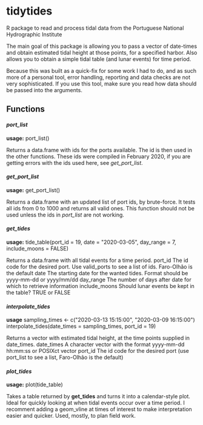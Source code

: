 # tidytides
R package to read and process tidal data from the Portuguese National Hydrographic Institute

The main goal of this package is allowing you to pass a vector of date-times and obtain estimated tidal height at those points, for a specified harbor. Also allows you to obtain a simple tidal table (and lunar events) for time period. 

Because this was built as a quick-fix for some work I had to do, and as such more of a personal tool, error handling, reporting and data checks are not very sophisticated. If you use this tool, make sure you read how data should be passed into the arguments.

## Functions

#### *port_list* 

**usage:** port_list()

Returns a data.frame with ids for the ports available. The id is then used in the other functions. These ids were compiled in February 2020, if you are getting errors with the ids used here, see *get_port_list*.

#### *get_port_list*

**usage:** get_port_list()

Returns a data.frame with an updated list of port ids, by brute-force. It tests all ids from 0 to 1000 and returns all valid ones. This function should not be used unless the ids in *port_list* are not working.

#### *get_tides*

**usage:** tide_table(port_id = 19, date = "2020-03-05", day_range = 7, include_moons = FALSE)

Returns a data.frame with all tidal events for a time period. 
port_id The id code for the desired port. Use valid_ports to see a list of ids. Faro-Olhão is the default
date The starting date for the wanted tides. Format should be yyyy-mm-dd or yyyy/mm/dd
day_range The number of days after date for which to retrieve information
include_moons Should lunar events be kept in the table? TRUE or FALSE

#### *interpolate_tides*

**usage** sampling_times <- c("2020-03-13 15:15:00", "2020-03-09 16:15:00")
interpolate_tides(date_times = sampling_times, port_id = 19)

Returns a vector with estimated tidal height, at the time points supplied in date_times.
date_times A character vector with the format yyyy-mm-dd hh:mm:ss or POSIXct vector
port_id The id code for the desired port (use port_list to see a list, Faro-Olhão is the default)

#### *plot_tides*

**usage:** plot(tide_table)

Takes a table returned by **get_tides** and turns it into a calendar-style plot. Ideal for quickly looking at when tidal events occur over a time period. I recomment adding a geom_vline at times of interest to make interpretation easier and quicker. Used, mostly, to plan field work.
